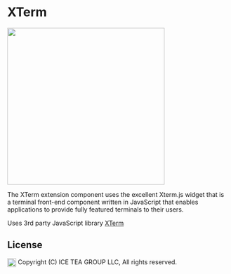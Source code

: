 XTerm
====

<img src="https://raw.githubusercontent.com/iceteagroup/wisej-extensions/master/Support/Images/XTerm.png" width="358">

The XTerm extension component uses the excellent Xterm.js widget that is a terminal front-end component written in JavaScript that enables applications to provide fully featured terminals to their users.

Uses 3rd party JavaScript library [XTerm](https://xtermjs.org/)

License
-------
<img src="http://iceteagroup.com/wp-content/uploads/2017/01/Square-64x64-trasp.png" height="20" align="top"> Copyright (C) ICE TEA GROUP LLC, All rights reserved.
